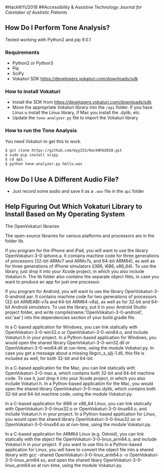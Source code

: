 #HackNYU2018
##Accessibility & Assistive Technology
*Journal for Caretaker of Austistic Patients*

## How Do I Perform Tone Analysis?
Tested working with Python2 and pip 9.0.1

### Requirements

* Python2 or Python3
* Pip
* SciPy
* Vokatori SDK https://developers.vokaturi.com/downloads/sdk

### How to install Vokaturi

* Install the SDK from https://developers.vokaturi.com/downloads/sdk
* Move the appropriate Vokaturi library into the `/api` folder. If you have Linux u install the Linux library, if Mac you install the .dylib, etc.
* Update the `tone-analyzer.py` file to import the Vokaturi library

### How to run the Tone Analysis
You need Vokaturi to get this to work.

```sh
$ git clone https://github.com/myy233/HackNYU2018.git
$ sudo pip install scipy
$ cd api
$ python tone-analyzer.py hello.wav
```

## How Do I Use A Different Audio File?

* Just record some audio and save it as a `.wav` file in the `api` folder

## Help Figuring Out Which Vokaturi Library to Install Based on My Operating System

The OpenVokaturi libraries

The open-source libraries for various platforms and processors are in the folder lib.

If you program for the iPhone and iPad, you will want to use the library OpenVokaturi-3-0-iphone.a. It contains machine code for three generations of processors (32-bit ARMv7 and ARMv7s, and 64-bit ARM64), as well as for three generations of iPhone simulators (i386, i686, x86_64). To use the library, just drop it into your Xcode project, in which you also include Vokaturi.h. The lib folder also contains the separate object files, in case you want to produce an app for just one processor.

If you program for Android, you will want to use the library OpenVokaturi-3-0-android.aar. It contains machine code for two generations of processors (32-bit ARMEABI-v7a and 64-bit ARM64-v8a), as well as for 32-bit and 64-bit Android simulators. To use the library, put it in your Android Studio project folder, and write compile(name:'OpenVokaturi-3-0-android', ext:'aar') into the dependencies section of your build.gradle file.

In a C-based application for Windows, you can link statically with OpenVokaturi-3-0-win32.o or OpenVokaturi-3-0-win64.o, and include Vokaturi.h in your project. In a Python-based application for Windows, you would open the shared library OpenVokaturi-3-0-win32.dll or OpenVokaturi-3-0-win64.dll at run-time, using the module Vokaturi.py. In case you get a message about a missing libgcc_s_sjlj-1.dll, this file is included as well, for both 32-bit and 64-bit.

In a C-based application for the Mac, you can link statically with OpenVokaturi-3-0-mac.a, which contains both 32-bit and 64-bit machine code. To use it, just drop it into your Xcode project, in which you also include Vokaturi.h. In a Python-based application for the Mac, you would open the shared library OpenVokaturi-3-0-mac.dylib, which contains both 32-bit and 64-bit machine code, using the module Vokaturi.py.

In a C-based application for i686 or x86_64 Linux, you can link statically with OpenVokaturi-3-0-linux32.o or OpenVokaturi-3-0-linux64.o, and include Vokaturi.h in your project. In a Python-based application for Linux, you would open the shared library OpenVokaturi-3-0-linux32.so or OpenVokaturi-3-0-linux64.so at run-time, using the module Vokaturi.py.

In a C-based application for ARM64 Linux (e.g. Odroid), you can link statically with the object file OpenVokaturi-3-0-linux_arm64.o, and include Vokaturi.h in your project. If you want to use this in a Python-based application for Linux, you will have to convert the object file into a shared library with gcc -shared OpenVokaturi-3-0-linux_arm64.o -o OpenVokaturi-3-0-linux_arm64.so, and open the shared libary OpenVokaturi-3-0-linux_arm64.so at run-time, using the module Vokaturi.py.
